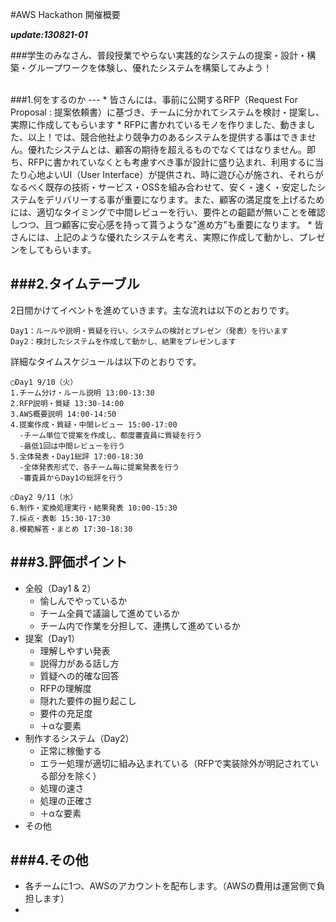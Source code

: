 #AWS Hackathon 開催概要

***update:130821-01***


###学生のみなさん、普段授業でやらない実践的なシステムの提案・設計・構築・グループワークを体験し、優れたシステムを構築してみよう！

<br>
###1.何をするのか
---
* 皆さんには、事前に公開するRFP（Request For Proposal : 提案依頼書）に基づき、チームに分かれてシステムを検討・提案し、実際に作成してもらいます
* RFPに書かれているモノを作りました、動きました、以上！では、競合他社より競争力のあるシステムを提供する事はできません。優れたシステムとは、顧客の期待を超えるものでなくてはなりません。即ち、RFPに書かれていなくとも考慮すべき事が設計に盛り込まれ、利用するに当たり心地よいUI（User Interface）が提供され、時に遊び心が施され、それらがなるべく既存の技術・サービス・OSSを組み合わせて、安く・速く・安定したシステムをデリバリーする事が重要になります。また、顧客の満足度を上げるためには、適切なタイミングで中間レビューを行い、要件との齟齬が無いことを確認しつつ、且つ顧客に安心感を持って貰うような"進め方"も重要になります。
* 皆さんには、上記のような優れたシステムを考え、実際に作成して動かし、プレゼンをしてもらいます。

###2.タイムテーブル
---
2日間かけてイベントを進めていきます。主な流れは以下のとおりです。

	Day1：ルールや説明・質疑を行い、システムの検討とプレゼン（発表）を行います  
	Day2：検討したシステムを作成して動かし、結果をプレゼンします

詳細なタイムスケジュールは以下のとおりです。

	◯Day1 9/10（火）  
	1.チーム分け・ルール説明 13:00-13:30  
	2.RFP説明・質疑 13:30-14:00  
	3.AWS概要説明 14:00-14:50  
	4.提案作成・質疑・中間レビュー 15:00-17:00  
	  -チーム単位で提案を作成し、都度審査員に質疑を行う
	  -最低1回は中間レビューを行う 
	5.全体発表・Day1総評 17:00-18:30  
	  -全体発表形式で、各チーム毎に提案発表を行う
	  -審査員からDay1の総評を行う

	◯Day2 9/11（水）  
	6.制作・変換処理実行・結果発表 10:00-15:30  
	7.採点・表彰 15:30-17:30  
	8.模範解答・まとめ 17:30-18:30  

###3.評価ポイント
---
* 全般（Day1 & 2）
	- 愉しんでやっているか
	- チーム全員で議論して進めているか
	- チーム内で作業を分担して、連携して進めているか
* 提案（Day1）
	- 理解しやすい発表
	- 説得力がある話し方
	- 質疑への的確な回答
	- RFPの理解度
	- 隠れた要件の掘り起こし
	- 要件の充足度
	- ＋αな要素
* 制作するシステム（Day2）
	- 正常に稼働する
	- エラー処理が適切に組み込まれている（RFPで実装除外が明記されている部分を除く）
	- 処理の速さ
	- 処理の正確さ
	- ＋αな要素
* その他

###4.その他
---
* 各チームに1つ、AWSのアカウントを配布します。（AWSの費用は運営側で負担します）
* 